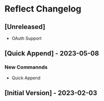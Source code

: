 # Reflect Changelog

## [Unreleased]
- OAuth Support

## [Quick Append] - 2023-05-08

### New Commannds
- Quick Append

## [Initial Version] - 2023-02-03
